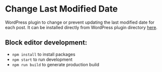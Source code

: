 # Change Last Modified Date

WordPress plugin to change or prevent updating the last modified date for each post. It can be installed directly from WordPress plugin directory [here](https://wordpress.org/plugins/change-last-modified-date/).

## Block editor development:

- `npm install` to install packages
- `npm start` to run development
- `npm run build` to generate production build
